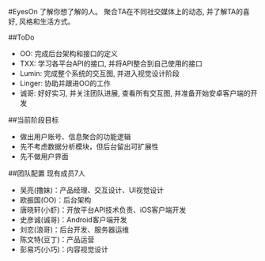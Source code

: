 ﻿#EyesOn
了解你想了解的人。
聚合TA在不同社交媒体上的动态, 并了解TA的喜好, 风格和生活方式。

##ToDo
* OO: 完成后台架构和接口的定义
* TXX: 学习各平台API的接口, 并将API整合到自己使用的接口
* Lumin: 完成整个系统的交互图, 并进入视觉设计阶段
* Linger: 协助并跟进OO的工作
* 诚哥: 好好实习, 并关注团队进展, 查看所有交互图, 并准备开始安卓客户端的开发

##当前阶段目标
* 做出用户账号、信息聚合的功能逻辑
* 先不考虑数据分析模块，但后台留出可扩展性
* 先不做用户界面

##团队配置
现有成员7人
* 吴亮(撸妹)：产品经理、交互设计、UI视觉设计
* 欧振国(OO)：后台架构
* 唐晓轩(小虾)：开放平台API技术负责、iOS客户端开发
* 史彦诚(诚哥)：Android客户端开发
* 刘恋(浪哥)：后台开发、服务器运维
* 陈文特(豆丁)：产品运营
* 彭易巧(小巧)：内容视觉设计